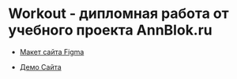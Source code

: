# Workout - дипломная работа от учебного проекта AnnBlok.ru

* [Макет сайта Figma](https://www.figma.com/file/OV3jJdjtXK0upCetYEX31H/%D0%9C%D0%B0%D0%BA%D0%B5%D1%82-%D0%B4%D0%BB%D1%8F-%D0%BA%D1%83%D1%80%D1%81%D0%B0-Annblok?node-id=147%3A105)

* [Демо Сайта](https://mrbiosh.github.io/Module01_Diplom/index.html)